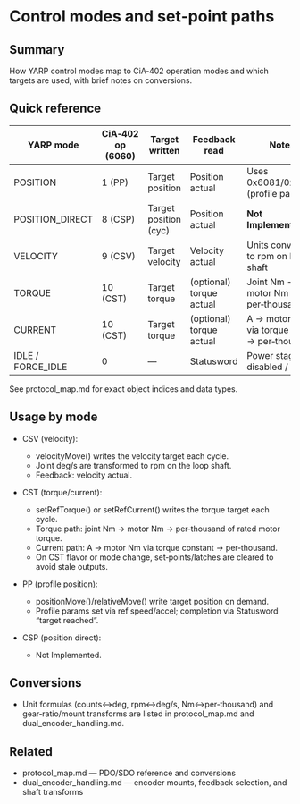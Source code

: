 # Control modes and set‑point paths

## Summary
How YARP control modes map to CiA‑402 operation modes and which targets are used, with brief notes on conversions.

## Quick reference

| YARP mode         | CiA‑402 op (6060) | Target written        | Feedback read                 | Notes                                  |
|-------------------|-------------------|-----------------------|-------------------------------|----------------------------------------|
| POSITION          | 1 (PP)            | Target position       | Position actual               | Uses 0x6081/0x6083 (profile params)    |
| POSITION_DIRECT   | 8 (CSP)           | Target position (cyc) | Position actual               | **Not Implemented**                 |
| VELOCITY          | 9 (CSV)           | Target velocity       | Velocity actual               | Units converted to rpm on loop shaft    |
| TORQUE            | 10 (CST)          | Target torque        | (optional) torque actual      | Joint Nm → motor Nm → per‑thousand     |
| CURRENT           | 10 (CST)          | Target torque        | (optional) torque actual      | A → motor Nm via torque const → per‑thousand |
| IDLE / FORCE_IDLE | 0                 | —                     | Statusword                    | Power stage disabled / reset            |

See protocol_map.md for exact object indices and data types.

## Usage by mode

- CSV (velocity):
  - velocityMove() writes the velocity target each cycle.
  - Joint deg/s are transformed to rpm on the loop shaft.
  - Feedback: velocity actual.

- CST (torque/current):
  - setRefTorque() or setRefCurrent() writes the torque target each cycle.
  - Torque path: joint Nm → motor Nm → per‑thousand of rated motor torque.
  - Current path: A → motor Nm via torque constant → per‑thousand.
  - On CST flavor or mode change, set‑points/latches are cleared to avoid stale outputs.

- PP (profile position):
  - positionMove()/relativeMove() write target position on demand.
  - Profile params set via ref speed/accel; completion via Statusword “target reached”.

- CSP (position direct):
  - Not Implemented.

## Conversions
- Unit formulas (counts↔deg, rpm↔deg/s, Nm↔per‑thousand) and gear‑ratio/mount transforms are listed in protocol_map.md and dual_encoder_handling.md.

## Related
- protocol_map.md — PDO/SDO reference and conversions
- dual_encoder_handling.md — encoder mounts, feedback selection, and shaft transforms
